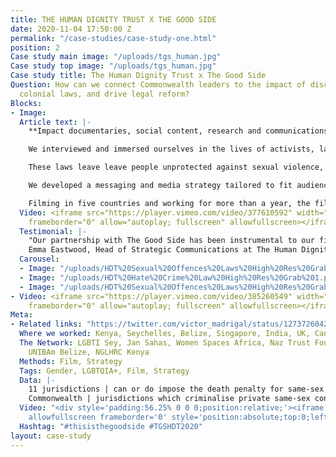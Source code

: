 ```yaml
---
title: THE HUMAN DIGNITY TRUST X THE GOOD SIDE
date: 2020-11-04 17:50:00 Z
permalink: "/case-studies/case-study-one.html"
position: 2
Case study main image: "/uploads/tgs_human.jpg"
Case study top image: "/uploads/tgs_human.jpg"
Case study title: The Human Dignity Trust x The Good Side
Question: How can we connect Commonwealth leaders to the impact of discriminatory
  colonial laws, and drive legal reform?
Blocks:
- Image: 
  Article text: |-
    **Impact documentaries, social content, research and communications strategic support - to reform discriminatory and archaic colonial laws.**

    We interviewed and immersed ourselves in the lives of activists, lawyers, legislators, faith leaders, world leaders and, most importantly, those affected by largely British colonial laws.

    These laws leave leave people unprotected against sexual violence, criminalise homosexuality and gender difference, and do not protect against hate-fueled violence. The films connected a powerful audience to change-makers and to those directly experiencing the human impact of inherited systemic legal failings, particularly LGBTQIA\+ people and women and girls.

    We developed a messaging and media strategy tailored to fit audiences across vastly different cultures. We extended the life of the film through cutdowns, short soundbite films and social media content to support HDT’s online fundraising and advocacy.

    Filming in five countries and working for more than a year, the films were widely praised by creatives, activists and experts, and are now producing real-world impact.
  Video: <iframe src="https://player.vimeo.com/video/377610592" width="640" height="360"
    frameborder="0" allow="autoplay; fullscreen" allowfullscreen></iframe>
  Testimonial: |-
    "Our partnership with The Good Side has been instrumental to our first foray in to documentary films. The team combines audience insight and behaviour change strategy with a sensitive, thoughtful approach to filmmaking. The documentaries they produced with us have furthered our mission globally, and we have experienced genuine impact from their human-centred approach."
    Emma Eastwood, Head of Strategic Communications at The Human Dignity Trust
  Carousel:
  - Image: "/uploads/HDT%20Sexual%20Offences%20Laws%20High%20Res%20Grab%2042.png"
  - Image: "/uploads/HDT%20Hate%20Crime%20Law%20High%20Res%20Grab%201.png"
  - Image: "/uploads/HDT%20Sexual%20Offences%20Laws%20High%20Res%20Grab%2023.png"
- Video: <iframe src="https://player.vimeo.com/video/385260549" width="640" height="360"
    frameborder="0" allow="autoplay; fullscreen" allowfullscreen></iframe>
Meta:
- Related links: "https://twitter.com/victor_madrigal/status/1273726042289713162 \nhttps://twitter.com/stephenfry/status/1273878035801026561\nhttps://www.thedrum.com/creative-works/project/the-good-side-the-human-dignity-trust"
  Where we worked: Kenya, Seychelles, Belize, Singapore, India, UK, Canada
  The Network: LGBTI Sey, Jan Sahas, Women Spaces Africa, Naz Trust Foundation India,
    UNIBAm Belize, NGLHRC Kenya
  Methods: Film, Strategy
  Tags: Gender, LGBTQIA+, Film, Strategy
  Data: |-
    11 jurisdictions | can or do impose the death penalty for same-sex intimacy,  35
    Commonwealth | jurisdictions which criminalise private same-sex consensual sexual activity
  Video: "<div style='padding:56.25% 0 0 0;position:relative;'><iframe src='https://vimeo.com/showcase/6661951/embed'
    allowfullscreen frameborder='0' style='position:absolute;top:0;left:0;width:100%;height:100%;'></iframe></div>"
  Hashtag: "#thisisthegoodside #TGSHDT2020"
layout: case-study
---
```


